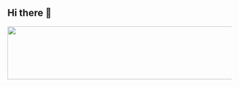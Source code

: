 ## Hi there 👋


<a href="https://github.com/devxb/gitanimals">
  <img
    src="https://render.gitanimals.org/lines/pai-jh"
    width="600"
    height="120"
  />
</a>
  
